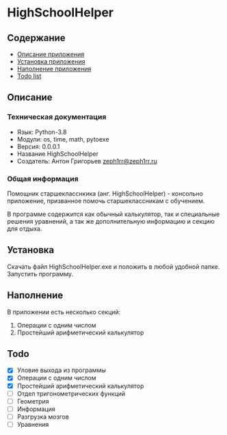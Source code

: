 # HighSchoolHelper

## Содержание

- [Описание приложения](#Описание)
- [Установка приложения](#Установка)
- [Наполнение приложения](#Наполнение)
- [Todo list](#Todo)

## Описание
### Техническая документация

- Язык: Python-3.8
- Модули: os, time, math, pytoexe
- Версия: 0.0.0.1
- Название HighSchoolHelper
- Создатель: Антон Григорьев <zeph1rr@zeph1rr.ru>

### Общая информация

Помощник старшекласснкика (анг. HighSchoolHelper) - консольно приложение, призванное помочь старшеклассникам с обучением.

В программе содержится как обычный калькулятор, так и специальные решения уравнений, а так же дополнительную информацию 
и секцию для отдыха. 

## Установка
Скачать файл HighSchoolHelper.exe и положить в любой удобной папке. Запустить программу.

## Наполнение
В приложении есть несколько секций:
1. Операции с одним числом
2. Простейший арифметический калькулятор


## Todo 
- [x] Уловие выхода из программы
- [x] Операции с одним числом
- [x] Простейший арифметический калькулятор
- [ ] Отдел тригонометрических функций
- [ ] Геометрия
- [ ] Информация
- [ ] Разгрузка мозгов
- [ ] Уравнения